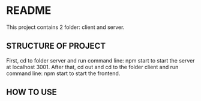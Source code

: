 # README
This project contains 2 folder: client and server.
## STRUCTURE OF PROJECT
First, cd to folder server and run command line: npm start to start the server at localhost 3001.
After that, cd out and cd to the folder client and run command line: npm start to start the frontend.
## HOW TO USE

